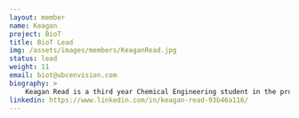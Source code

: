 ```yaml
---
layout: member
name: Keagan
project: BioT
title: BioT Lead
img: /assets/images/members/KeaganRead.jpg
status: lead
weight: 11
email: biot@ubcenvision.com
biography: >
    Keagan Read is a third year Chemical Engineering student in the process stream. He is the Captain of BioT (Brewing Internet of Things). He joined BioT onto the fermentation/brewing team in his second year and is currently working on the brewing and instrumentation team, as well as outreach and finance. To fulfill his passions, Keagan hopes to take BioT in the proper direction to establish sustainability, automation and the incorporation of innovative ideas into the BioT environment. When Keagan is not working on his next project or studying, he likes to spend his time outdoors, exercising or taking care of his many pets. 
linkedin: https://www.linkedin.com/in/keagan-read-93b46a116/
---
```

